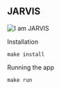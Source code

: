 ## JARVIS ##

![I am JARVIS](https://raw.githubusercontent.com/akhilputhiry/jarvis/master/sample.png)


Installation

```
make install
```


Running the app

```
make run
```
